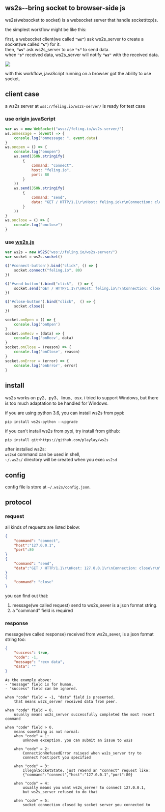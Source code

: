 ## ws2s--bring socket to browser-side js
ws2s(websocket to socket) is a websocket server that handle socket(tcp)s.   

the simplest workflow might be like this:    

first, a websocket client(we called **`"ws"`**) ask ws2s_server to create a socket(we called **`"s"`**) for it.    
then, **`"ws"`** ask ws2s_server to use **`"s"`** to send data.    
when **`"s"`** received data, ws2s_server will notify **`"ws"`** with the received data.    

![](https://playlay.github.io/images/ws2s.png)    

with this workflow, javaScript running on a browser got the ability to use socket.    


## client case
a ws2s server at `wss://feling.io/ws2s-server/` is ready for test case


### use origin javaScript
```javaScript
var ws = new WebSocket("wss://feling.io/ws2s-server/")
ws.onmessage = (event) => {
    console.log("onmessage: ", event.data)
}
ws.onopen = () => {
    console.log("onopen")
    ws.send(JSON.stringify(
        {
            command: "connect",
            host: "feling.io",
            port: 80
        }
    ))
    ws.send(JSON.stringify(
        {
            command: "send",
            data: "GET / HTTP/1.1\r\nHost: feling.io\r\nConnection: close\r\n\r\n"
        }
    ))
}
ws.onclose = () => {
    console.log("onclose")
}
```


### use [ws2s.js](ws2s-js/)
```javaScript
var ws2s = new WS2S("wss://feling.io/ws2s-server/")
var socket = ws2s.socket()

$('#connect-button').bind("click", () => {
    socket.connect("feling.io", 80)
})

$('#send-button').bind("click",  () => {
    socket.send("GET / HTTP/1.1\r\nHost: feling.io\r\nConnection: close\r\n\r\n")
})

$('#close-button').bind("click",  () => {
    socket.close()
})

socket.onOpen = () => {
    console.log('onOpen')
}
socket.onRecv = (data) => {
    console.log('onRecv', data)
}
socket.onClose = (reason) => {
    console.log('onClose', reason)
}
socket.onError = (error) => {
    console.log('onError', error)
}
```



## install
ws2s works on py2、py3、linux、osx. i tried to support Windows, but there is too much adaptation to be handled for Windows.    

if you are using python 3.6, you can install ws2s from pypi:    
```shell
pip install ws2s-python --upgrade
```

if you can't install ws2s from pypi, try install from github:    
```shhell
pip install git+https://github.com/playlay/ws2s
```

after installed ws2s:     
`ws2sd` command can be used in shell,     
`~/.ws2s/` directory will be created when you exec `ws2sd`      


## config
config file is store at `~/.ws2s/config.json`.    


## protocol
### request
all kinds of requests are listed below:     
```json
{
    "command": "connect",
    "host":"127.0.0.1",
    "port":80
}
{
    "command": "send",
    "data":"GET / HTTP/1.1\r\nHost: 127.0.0.1\r\nConnection: close\r\n\r\n"
}
{
    "command": "close"
}
```
you can find out that:    

1. message(we called request) send to ws2s_sever is a json format string.   
2. a "command" field is required    

### response
message(we called response) received from ws2s_sever, is a json format string too:      
```json
{
    "success": true,
    "code": -1,
    "message": "recv data",
    "data": ""
}
```
```
As the example above:    
- "message" field is for human.   
- "success" field can be ignored.     

when "code" field = -1, "data" field is presented.     
    that means ws2s_server received data from peer.      

when "code" field = 0.      
    usually means ws2s_server successfully completed the most recent command    

when "code" field > 0.      
    means something is not normal:      
    when "code" = 1:    
        unknown exception, you can submit an issue to ws2s    

    when "code" = 2:    
        ConnectionRefusedError raisesd when ws2s_server try to   
        connect host:port you specified    

    when "code" = 3:    
        IllegalSocketState, just reSend an "connect" request like:    
        {"command":"connect","host":"127.0.0.1","port":80}    

    when "code" = 4:    
        usually means you want ws2s_server to connect 127.0.0.1,    
        but ws2s_server refused to do that     
    
    when "code" = 5:    
        socket connection closed by socket server you connected to
```
